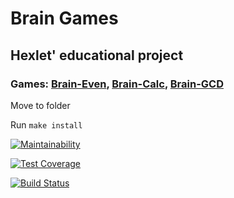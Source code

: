 # Brain Games
## Hexlet' educational project
### Games: [Brain-Even](https://asciinema.org/a/HDhkQQosFTfdw8Fx5MQbOCtkJ), [Brain-Calc](https://asciinema.org/a/cdP0z5BpWsqhHtZVorrojBHAI), [Brain-GCD](https://asciinema.org/a/xUPhegJc9lk8X9NKHSynn8RCr)

Move to folder

Run `make install`

[![Maintainability](https://api.codeclimate.com/v1/badges/9c6e4a45028cd779d61f/maintainability)](https://codeclimate.com/github/CalledByThe4ire/project-lvl1-s412/maintainability)

[![Test Coverage](https://api.codeclimate.com/v1/badges/9c6e4a45028cd779d61f/test_coverage)](https://codeclimate.com/github/CalledByThe4ire/project-lvl1-s412/test_coverage)

[![Build Status](https://travis-ci.org/CalledByThe4ire/project-lvl1-s412.svg?branch=master)](https://travis-ci.org/CalledByThe4ire/project-lvl1-s412)





